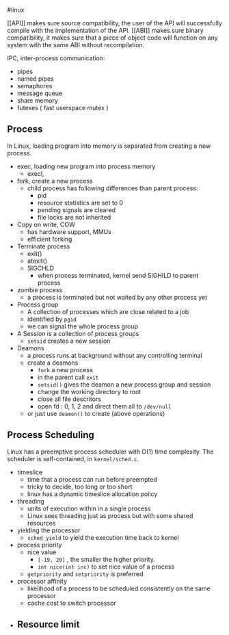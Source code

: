 #linux 

[[API]] makes sure source compatibility, the user of the API will successfully compile with the implementation of the API.
[[ABI]]  makes sure binary compatibility, it makes sure that a piece of object code will function on any system with the same ABI without recompilation. 

IPC, inter-process communication:
- pipes
- named pipes
- semaphores
- message queue
- share memory
- futexes ( fast userspace mutex )

## Process

In Linux, loading program into memory is separated from creating a new process. 
- exec, loading new program into process memory
	- execl, 
- fork, create a new process
	- child process has following differences than parent process:
		- pid
		- resource statistics are set to 0
		- pending signals are cleared
		- file locks are not inherited 
- Copy on write, COW
	- has hardware support, MMUs
	- efficient forking
- Terminate process
	- exit()
	- atexit()
	- SIGCHLD
		- when process terminated, kernel send SIGHILD to parent process
- zombie process
	- a process is terminated but not waited by any other process yet
- Process group
	- A collection of processes which are close related to a job
	- identified by `pgid`
	- we can signal the whole process group
- A Session is a collection of process groups
	- `setsid` creates a new session  
- Deamons
	- a process runs at background without any controlling terminal
	- create a deamons
		- `fork` a new process
		- in the parent call `exit`
		- `setsid()` gives the deamon a new process group and session
		- change the working directory to root
		- close all file descritors
		- open fd : 0, 1, 2 and direct them all to `/dev/null`
	- or just use `deamon()` to create (above operations)

## Process Scheduling

Linux has a preemptive process scheduler with O(1) time complexity. The scheduler is self-contained, in `kernel/sched.c`. 

- timeslice
	- time that a process can run before preempted
	- tricky to decide, too long or too short
	- linux has a dynamic timeslice allocation policy
- threading
	- units of execution within in a single process
	- Linux sees threading just as process but with some shared resources
- yielding the processor
	- `sched_yield` to yield the execution time back to kernel 
- process priority
	- nice value
		- `[-19, 20]` , the smaller the higher priority. 
		- `int nice(int inc)` to set nice value of a process
	- `getpriority` and `setpriority` is preferred 
- processor affinity
	- likelihood of a process to be scheduled consistently on the same processor
	- cache cost to switch processor
- Resource limit
	- 
